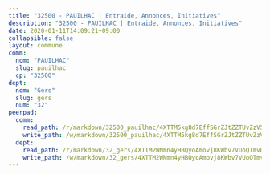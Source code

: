 ```yaml
---
title: "32500 - PAUILHAC | Entraide, Annonces, Initiatives"
description: "32500 - PAUILHAC | Entraide, Annonces, Initiatives"
date: 2020-01-11T14:09:21+09:00
collapsible: false
layout: commune
comm:
  nom: "PAUILHAC"
  slug: pauilhac
  cp: "32500"
dept:
  nom: "Gers"
  slug: gers
  num: "32"
peerpad:
  comm:
    read_path: /r/markdown/32500_pauilhac/4XTTM5kg8d7EffSGrZJtZZTUvZzV5ewhpSx8z2nooC79K9ucF
    write_path: /w/markdown/32500_pauilhac/4XTTM5kg8d7EffSGrZJtZZTUvZzV5ewhpSx8z2nooC79K9ucF-K3TgUGJZNMVRnzaA43YZv8vCcoVuYnvW2fEaKD9NmUh28Wnq2BKMTzCmrB3osocEjFDLNY5BFLfMcp4VcbLuWcPexVQfvh85AYZkAEi9FS14QwTTYQfWGg7NxxTNW5shEHDL7VCX
  dept:
    read_path: /r/markdown/32_gers/4XTTM2WNmn4yHBQyoAmovj8KWbv7VUoQTmvDpdT3o124AgWEe
    write_path: /w/markdown/32_gers/4XTTM2WNmn4yHBQyoAmovj8KWbv7VUoQTmvDpdT3o124AgWEe-K3TgUpYJfQLfW5uoLbdwErZNx29AEkCAso1EvCZzqaD3z7aQWWvGchjPJifpsj2b2MrnxAXUWCQXyv6K9rEMDPiEmuqTRE8ziuYLh1MUbtQUwwoYxV2abqSdJr66fFRHJZtY62y8
---
```


